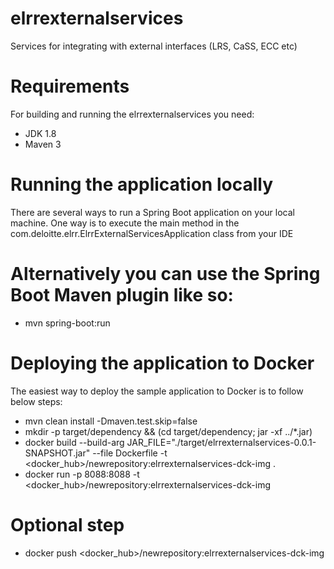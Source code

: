 # elrrexternalservices
Services for integrating with external interfaces (LRS, CaSS, ECC etc)

# Requirements
For building and running the elrrexternalservices you need:
- JDK 1.8
- Maven 3
# Running the application locally
There are several ways to run a Spring Boot application on your local machine. One way is to execute the main method in the com.deloitte.elrr.ElrrExternalServicesApplication class from your IDE

# Alternatively you can use the Spring Boot Maven plugin like so: 
- mvn spring-boot:run

# Deploying the application to Docker 
The easiest way to deploy the sample application to Docker is to follow below steps:

- mvn clean install -Dmaven.test.skip=false
- mkdir -p target/dependency && (cd target/dependency; jar -xf ../*.jar)
- docker build --build-arg JAR_FILE="./target/elrrexternalservices-0.0.1-SNAPSHOT.jar" --file Dockerfile -t <docker_hub>/newrepository:elrrexternalservices-dck-img .
- docker run -p 8088:8088 -t <docker_hub>/newrepository:elrrexternalservices-dck-img

# Optional step 
- docker push <docker_hub>/newrepository:elrrexternalservices-dck-img


